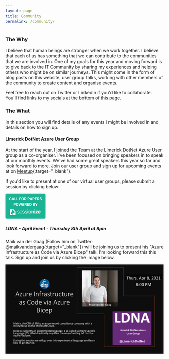 ```yaml
---
layout: page
title: Community
permalink: /community/
---
```


### The Why

I believe that human beings are stronger when we work together. I believe that each of us has something that we can contribute to the communities that we are involved in. One of my goals for this year and moving forward is to give back to the IT Community by sharing my experiences and helping others who might be on similar journeys. This might come in the form of blog posts on this website, user group talks, working with other members of the community to create content and organise events.

Feel free to reach out on Twitter or LinkedIn if you'd like to collaborate. You'll find links to my socials at the bottom of this page.

### The What

In this section you will find details of any events I might be involved in and details on how to sign up.

#### Limerick DotNet Azure User Group

At the start of the year, I joined the Team at the Limerick DotNet Azure User group as a co-organiser. I've been focused on bringing speakers in to speak at our monthly events. We've had some great speakers this year so far and look forward to more. Join our user group and sign up for upcoming events at on [Meetup](https://www.meetup.com/Limerick-DotNet/){:target="_blank"}.

If you'd like to present at one of our virtual user groups, please submit a session by clicking below:

<a href="https://sessionize.com/ldna" target="_blank"><img src="/images/community/sessionize-banner-small.png" alt="Sessionize.com — The smart way to manage Call for Papers, Speakers and Agenda for your conference." width="128" height="80"></a>

##### LDNA - April Event - Thursday 8th April at 8pm

Maik van der Gaag (Follow him on Twitter: [@maikvandergaag](https://twitter.com/maikvandergaag){:target="_blank"}) will be joining us to present his "Azure Infrastructure as Code via Azure Bicep" talk. I'm looking forward this this talk. Sign up and join us by clicking the image below.

<a href="https://www.meetup.com/Limerick-DotNet/events/276445887/" target="_blank"><img src="/images/community/LDNA_MaikvanderGaag_Bicep.png" alt="LDNA - April Virtual Event - 'Azure Infrastructure as Code via Azure Bicep'"></a>

